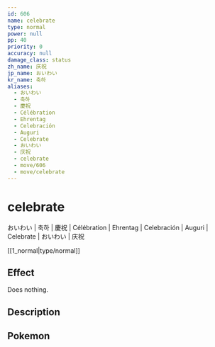 ```yaml
---
id: 606
name: celebrate
type: normal
power: null
pp: 40
priority: 0
accuracy: null
damage_class: status
zh_name: 庆祝
jp_name: おいわい
kr_name: 축하
aliases:
  - おいわい
  - 축하
  - 慶祝
  - Célébration
  - Ehrentag
  - Celebración
  - Auguri
  - Celebrate
  - おいわい
  - 庆祝
  - celebrate
  - move/606
  - move/celebrate
---
```

# celebrate
    
おいわい | 축하 | 慶祝 | Célébration | Ehrentag | Celebración | Auguri | Celebrate | おいわい | 庆祝

[[1_normal|type/normal]]

## Effect

Does nothing.

## Description



## Pokemon



